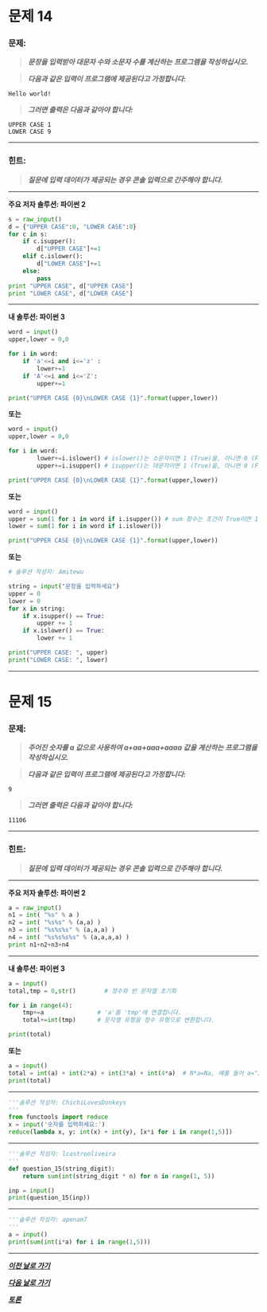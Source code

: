# 문제 14

### **문제:**

> **_문장을 입력받아 대문자 수와 소문자 수를 계산하는 프로그램을 작성하십시오._**

> **_다음과 같은 입력이 프로그램에 제공된다고 가정합니다:_**

```
Hello world!
```

> **_그러면 출력은 다음과 같아야 합니다:_**

```
UPPER CASE 1
LOWER CASE 9
```

---

### 힌트:

> **_질문에 입력 데이터가 제공되는 경우 콘솔 입력으로 간주해야 합니다._**

---

**주요 저자 솔루션: 파이썬 2**

```python
s = raw_input()
d = {"UPPER CASE":0, "LOWER CASE":0}
for c in s:
    if c.isupper():
        d["UPPER CASE"]+=1
    elif c.islower():
        d["LOWER CASE"]+=1
    else:
        pass
print "UPPER CASE", d["UPPER CASE"]
print "LOWER CASE", d["LOWER CASE"]
```

---

**내 솔루션: 파이썬 3**

```python
word = input()
upper,lower = 0,0

for i in word:
    if 'a'<=i and i<='z' :
        lower+=1
    if 'A'<=i and i<='Z':
        upper+=1

print("UPPER CASE {0}\nLOWER CASE {1}".format(upper,lower))
```

**또는**

```python
word = input()
upper,lower = 0,0

for i in word:
        lower+=i.islower() # islower()는 소문자이면 1 (True)을, 아니면 0 (False)을 반환합니다. 파이썬에서 True는 1로, False는 0으로 처리됩니다.
        upper+=i.isupper() # isupper()는 대문자이면 1 (True)을, 아니면 0 (False)을 반환합니다.

print("UPPER CASE {0}\nLOWER CASE {1}".format(upper,lower))
```

**또는**

```python
word = input()
upper = sum(1 for i in word if i.isupper()) # sum 함수는 조건이 True이면 1을 누적하여 합산합니다.
lower = sum(1 for i in word if i.islower())

print("UPPER CASE {0}\nLOWER CASE {1}".format(upper,lower))
```

**또는**

```python
# 솔루션 작성자: Amitewu

string = input("문장을 입력하세요")
upper = 0
lower = 0
for x in string:
    if x.isupper() == True:
        upper += 1
    if x.islower() == True:
        lower += 1

print("UPPER CASE: ", upper)
print("LOWER CASE: ", lower)
```

---

# 문제 15

### **문제:**

> **_주어진 숫자를 a 값으로 사용하여 a+aa+aaa+aaaa 값을 계산하는 프로그램을 작성하십시오._**

> **_다음과 같은 입력이 프로그램에 제공된다고 가정합니다:_**

```
9
```

> **_그러면 출력은 다음과 같아야 합니다:_**

```
11106
```

---

### 힌트:

> **_질문에 입력 데이터가 제공되는 경우 콘솔 입력으로 간주해야 합니다._**

---

**주요 저자 솔루션: 파이썬 2**

```python
a = raw_input()
n1 = int( "%s" % a )
n2 = int( "%s%s" % (a,a) )
n3 = int( "%s%s%s" % (a,a,a) )
n4 = int( "%s%s%s%s" % (a,a,a,a) )
print n1+n2+n3+n4
```

---

**내 솔루션: 파이썬 3**

```python
a = input()
total,tmp = 0,str()        # 정수와 빈 문자열 초기화

for i in range(4):
    tmp+=a               # 'a'를 'tmp'에 연결합니다.
    total+=int(tmp)      # 문자열 유형을 정수 유형으로 변환합니다.

print(total)
```

**또는**

```python
a = input()
total = int(a) + int(2*a) + int(3*a) + int(4*a)  # N*a=Na, 예를 들어 a="23", 2*a="2323", 3*a="232323"
print(total)
```
---
```python
'''솔루션 작성자: ChichiLovesDonkeys
'''
from functools import reduce
x = input('숫자를 입력하세요:')
reduce(lambda x, y: int(x) + int(y), [x*i for i in range(1,5)])
```
---
```python
'''솔루션 작성자: lcastrooliveira
'''
def question_15(string_digit):
    return sum(int(string_digit * n) for n in range(1, 5))

inp = input()
print(question_15(inp))
```
---
```python
'''솔루션 작성자: apenam7
'''
a = input()
print(sum(int(i*a) for i in range(1,5)))
```
---

[**_이전 날로 가기_**](https://github.com/darkprinx/100-plus-Python-programming-exercises-extended/blob/master/Status/Day%203.md "3일차")

[**_다음 날로 가기_**](https://github.com/darkprinx/100-plus-Python-programming-exercises-extended/blob/master/Status/Day%205.md "5일차")

[**_토론_**](https://github.com/darkprinx/100-plus-Python-programming-exercises-extended/issues/3)
